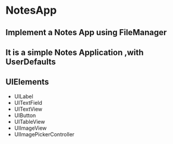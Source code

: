 # NotesApp
## Implement a Notes App using FileManager
## It is a simple Notes Application ,with UserDefaults
## UIElements
- UILabel
- UITextField
- UITextView
- UIButton
- UITableView
- UIImageView
- UIImagePickerController
